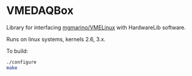 VMEDAQBox
=========

Library for interfacing
[mgmarino/VMELinux](https://github.com/mgmarino/VMELinux) with HardwareLib
software.

Runs on linux systems, kernels 2.6, 3.x.

To build:

```bash
./configure
make
```
